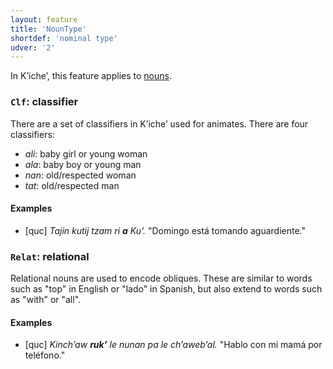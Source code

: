 ```yaml
---
layout: feature
title: 'NounType'
shortdef: 'nominal type'
udver: '2'
---
```


In Kʼicheʼ, this feature applies to [nouns](en-pos/NOUN).

### <a name="Clf">`Clf`</a>: classifier

There are a set of classifiers in Kʼicheʼ used for animates. There are four classifiers:

* _ali_: baby girl or young woman
* _ala_: baby boy or young man
* _nan_: old/respected woman
* _tat_: old/respected man

#### Examples

* [quc] _Tajin kutij tzam ri <b>a</b> Kuʼ._ "Domingo está tomando aguardiente."

### <a name="Relat">`Relat`</a>: relational

Relational nouns are used to encode obliques. These are similar to words such
as "top" in English or "lado" in Spanish, but also extend to words such as 
"with" or "all".

#### Examples

* [quc] _Kinchʼaw <b>rukʼ</b> le nunan pa le chʼawebʼal._ "Hablo con mi mamá por teléfono."
<!-- Interlanguage links updated Ne 5. května 2024, 18:20:06 CEST -->
